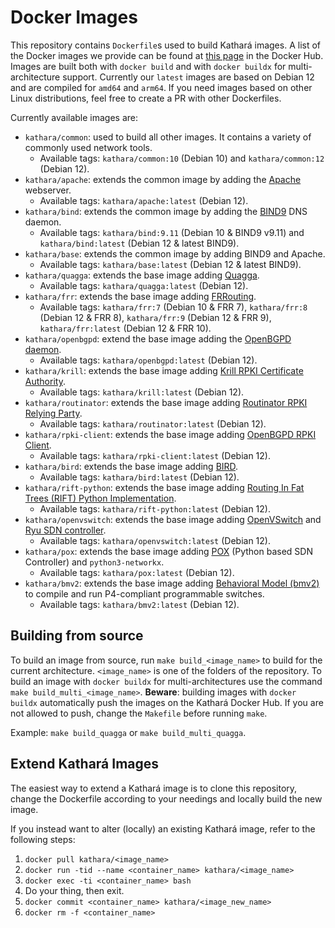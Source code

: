 # Docker Images

This repository contains `Dockerfile`s used to build Kathará images. A list of the Docker images we provide can be found at [this page](https://hub.docker.com/u/kathara/) in the Docker Hub.
Images are built both with `docker build` and with `docker buildx` for multi-architecture support.
Currently our `latest` images are based on Debian 12 and are compiled for `amd64` and `arm64`.
If you need images based on other Linux distributions, feel free to create a PR with other Dockerfiles.

Currently available images are:
- `kathara/common`: used to build all other images. It contains a variety of commonly used network tools.
    - Available tags: `kathara/common:10` (Debian 10) and `kathara/common:12` (Debian 12).
- `kathara/apache`: extends the common image by adding the [Apache](https://httpd.apache.org) webserver.
    - Available tags: `kathara/apache:latest` (Debian 12).
- `kathara/bind`: extends the common image by adding the [BIND9](https://bind9.net) DNS daemon.
    - Available tags: `kathara/bind:9.11` (Debian 10 & BIND9 v9.11) and `kathara/bind:latest` (Debian 12 & latest BIND9).
- `kathara/base`: extends the common image by adding BIND9 and Apache.
    - Available tags: `kathara/base:latest` (Debian 12 & latest BIND9).
- `kathara/quagga`: extends the base image adding [Quagga](https://www.nongnu.org/quagga/).
    - Available tags: `kathara/quagga:latest` (Debian 12).
- `kathara/frr`: extends the base image adding [FRRouting](https://frrouting.org/).
    - Available tags: `kathara/frr:7` (Debian 10 & FRR 7), `kathara/frr:8` (Debian 12 & FRR 8), `kathara/frr:9` (Debian 12 & FRR 9), `kathara/frr:latest` (Debian 12 & FRR 10).
- `kathara/openbgpd`: extend the base image adding the [OpenBGPD daemon](https://www.openbgpd.org/).
    - Available tags: `kathara/openbgpd:latest` (Debian 12).
- `kathara/krill`: extends the base image adding [Krill RPKI Certificate Authority](https://www.nlnetlabs.nl/projects/rpki/krill/).
    - Available tags: `kathara/krill:latest` (Debian 12).
- `kathara/routinator`: extends the base image adding [Routinator RPKI Relying Party](https://www.nlnetlabs.nl/projects/rpki/routinator/).
    - Available tags: `kathara/routinator:latest` (Debian 12).
- `kathara/rpki-client`: extends the base image adding [OpenBGPD RPKI Client](https://www.rpki-client.org).
    - Available tags: `kathara/rpki-client:latest` (Debian 12).
- `kathara/bird`: extends the base image adding [BIRD](https://bird.network.cz/).
    - Available tags: `kathara/bird:latest` (Debian 12).
- `kathara/rift-python`: extends the base image adding [Routing In Fat Trees (RIFT) Python Implementation](https://github.com/brunorijsman/rift-python).
    - Available tags: `kathara/rift-python:latest` (Debian 12).
- `kathara/openvswitch`: extends the base image adding [OpenVSwitch](https://www.openvswitch.org/) and [Ryu SDN controller](https://osrg.github.io/ryu/).
    - Available tags: `kathara/openvswitch:latest` (Debian 12).
- `kathara/pox`: extends the base image adding [POX](https://github.com/noxrepo/pox) (Python based SDN Controller) and `python3-networkx`.
    - Available tags: `kathara/pox:latest` (Debian 12).
- `kathara/bmv2`: extends the base image adding [Behavioral Model (bmv2)](https://github.com/p4lang/behavioral-model) to compile and run P4-compliant programmable switches.
    - Available tags: `kathara/bmv2:latest` (Debian 12).

## Building from source
To build an image from source, run `make build_<image_name>` to build for the current architecture. `<image_name>` is one of the folders of the repository.
To build an image with `docker buildx` for multi-architectures use the command `make build_multi_<image_name>`.
**Beware**: building images with `docker buildx` automatically push the images on the Kathará Docker Hub. If you are not allowed to push, change the `Makefile` before running `make`.

Example: `make build_quagga` or `make build_multi_quagga`.

## Extend Kathará Images

The easiest way to extend a Kathará image is to clone this repository, change the Dockerfile according to your needings and locally build the new image.

If you instead want to alter (locally) an existing Kathará image, refer to the following steps:
1. `docker pull kathara/<image_name>`
2. `docker run -tid --name <container_name> kathara/<image_name>`
3. `docker exec -ti <container_name> bash`
4. Do your thing, then exit.
5. `docker commit <container_name> kathara/<image_new_name>`
6. `docker rm -f <container_name>`
